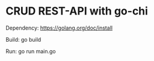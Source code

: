 # CRUD REST-API with go-chi
Dependency: https://golang.org/doc/install

Build:
  go build
  
 Run:
  go run main.go
